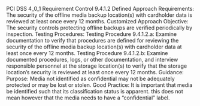 PCI DSS 4_0_1 Requirement Control 9.4.1.2 Defined Approach Requirements: The security of the offline media backup location(s) with cardholder data is reviewed at least once every 12 months. Customized Approach Objective: The security controls protecting offline backups are verified periodically by inspection. Testing Procedures: Testing Procedure 9.4.1.2.a: Examine documentation to verify that procedures are defined for reviewing the security of the offline media backup location(s) with cardholder data at least once every 12 months. Testing Procedure 9.4.1.2.b: Examine documented procedures, logs, or other documentation, and interview responsible personnel at the storage location(s) to verify that the storage location’s security is reviewed at least once every 12 months. Guidance: Purpose: Media not identified as confidential may not be adequately protected or may be lost or stolen. Good Practice: It is important that media be identified such that its classification status is apparent. this does not mean however that the media needs to have a “confidential” label.